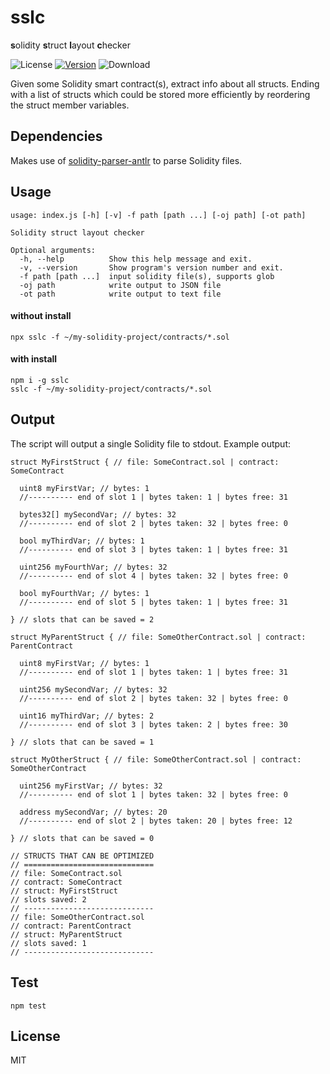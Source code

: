 # sslc

**s**olidity **s**truct **l**ayout **c**hecker

![License](https://img.shields.io/github/license/rmi7/sslc.svg?style=flat-square)
[![Version](https://img.shields.io/npm/v/sslc.svg?style=flat-square&label=version)](https://www.npmjs.com/package/sslc)
![Download](https://img.shields.io/npm/dt/sslc.svg)

Given some Solidity smart contract(s), extract info about all structs. Ending with a list of structs which could be stored more efficiently by reordering the struct member variables.

## Dependencies

Makes use of [solidity-parser-antlr](https://github.com/federicobond/solidity-parser-antlr) to parse Solidity files.

## Usage

```
usage: index.js [-h] [-v] -f path [path ...] [-oj path] [-ot path]

Solidity struct layout checker

Optional arguments:
  -h, --help          Show this help message and exit.
  -v, --version       Show program's version number and exit.
  -f path [path ...]  input solidity file(s), supports glob
  -oj path            write output to JSON file
  -ot path            write output to text file
```

#### without install

```
npx sslc -f ~/my-solidity-project/contracts/*.sol
```

#### with install

```
npm i -g sslc
sslc -f ~/my-solidity-project/contracts/*.sol
```

## Output

The script will output a single Solidity file to stdout. Example output:

```Solidity
struct MyFirstStruct { // file: SomeContract.sol | contract: SomeContract

  uint8 myFirstVar; // bytes: 1
  //---------- end of slot 1 | bytes taken: 1 | bytes free: 31
  
  bytes32[] mySecondVar; // bytes: 32
  //---------- end of slot 2 | bytes taken: 32 | bytes free: 0
  
  bool myThirdVar; // bytes: 1
  //---------- end of slot 3 | bytes taken: 1 | bytes free: 31
  
  uint256 myFourthVar; // bytes: 32
  //---------- end of slot 4 | bytes taken: 32 | bytes free: 0
  
  bool myFourthVar; // bytes: 1
  //---------- end of slot 5 | bytes taken: 1 | bytes free: 31
 
} // slots that can be saved = 2

struct MyParentStruct { // file: SomeOtherContract.sol | contract: ParentContract

  uint8 myFirstVar; // bytes: 1
  //---------- end of slot 1 | bytes taken: 1 | bytes free: 31
  
  uint256 mySecondVar; // bytes: 32
  //---------- end of slot 2 | bytes taken: 32 | bytes free: 0
  
  uint16 myThirdVar; // bytes: 2
  //---------- end of slot 3 | bytes taken: 2 | bytes free: 30
  
} // slots that can be saved = 1

struct MyOtherStruct { // file: SomeOtherContract.sol | contract: SomeOtherContract

  uint256 myFirstVar; // bytes: 32
  //---------- end of slot 1 | bytes taken: 32 | bytes free: 0
  
  address mySecondVar; // bytes: 20
  //---------- end of slot 2 | bytes taken: 20 | bytes free: 12
 
} // slots that can be saved = 0

// STRUCTS THAT CAN BE OPTIMIZED
// =============================
// file: SomeContract.sol
// contract: SomeContract
// struct: MyFirstStruct
// slots saved: 2
// -----------------------------
// file: SomeOtherContract.sol
// contract: ParentContract
// struct: MyParentStruct
// slots saved: 1
// -----------------------------
```

## Test

`npm test`

## License

MIT
